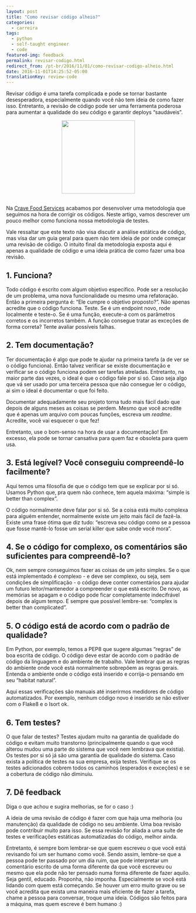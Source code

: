 ```yaml
---
layout: post
title: "Como revisar código alheio?"
categories:
  - carreira
tags:
  - python
  - self-taught engineer
  - code
featured-img: feedback
permalink: revisar-codigo.html
redirect_from: /pt-br/2016/11/01/como-revisar-codigo-alheio.html
date: 2016-11-01T14:25:52-05:00
translationKey: review-code
---
```


Revisar código é uma tarefa complicada e pode se tornar bastante desesperadora, especialmente quando você não tem ideia de como fazer isso. Entretanto, a revisão de código pode ser uma ferramenta poderosa para aumentar a qualidade do seu código e garantir deploys “saudáveis”.
<!--more-->

<center>
<img src="https://cdn-images-1.medium.com/max/800/1*EFsX-ndhmx4CFsI98zSvKA.gif" style="height:200px;"/>
</center>
<br/>

Na [Crave Food Services](http://sourcewhatsgood.com/) acabamos por desenvolver uma metodologia que seguimos na hora de corrigir os códigos. Neste artigo, vamos descrever um pouco melhor como funciona nossa metodologia de testes.

Vale ressaltar que este texto não visa discutir a análise estática de código, mas visa dar um guia geral para quem não tem ideia de por onde começar uma revisão de código. O intuito final da metodologia exposta aqui é apenas a qualidade de código e uma ideia prática de como fazer uma boa revisão.

## 1. Funciona?

Todo código é escrito com algum objetivo específico. Pode ser a resolução de um problema, uma nova funcionalidade ou mesmo uma refatoração. Então a primeira pergunta é: “Ele cumpre o objetivo proposto?”. Não apenas acredite que o código funciona. Teste. Se é um endpoint novo, rode localmente e teste-o. Se é uma função, execute-a com os parâmetros corretos e os incorretos também. A função consegue tratar as exceções de forma correta? Tente avaliar possíveis falhas.

## 2. Tem documentação?

Ter documentação é algo que pode te ajudar na primeira tarefa (a de ver se o código funciona). Então talvez verificar se existe documentação e verificar se o código funciona podem ser tarefas atreladas. Entretanto, na maior parte das vezes, o ideal é que o código fale por si só. Caso seja algo que vá ser usado por uma terceira pessoa que não consegue ler o código, ai sim o ideal é documentar o que foi feito.

Documentar adequadamente seu projeto torna tudo mais fácil dado que depois de alguns meses as coisas se perdem. Mesmo que você acredite que é apenas um arquivo com poucas funções, escreva um *readme*. Acredite, você vai esquecer o que fez!

Entretanto, use o bom-senso na hora de usar a documentação! Em excesso, ela pode se tornar cansativa para quem faz e obsoleta para quem usa.


## 3. Está legível? Você conseguiu compreendê-lo facilmente?

Aqui temos uma filosofia de que o código tem que se explicar por si só. Usamos Python que, pra quem não conhece, tem aquela máxima: “simple is better than complex”.

O código normalmente deve falar por si só. Se a coisa está muito complexa para alguém entender, normalmente existe um jeito mais fácil de fazê-la. Existe uma frase ótima que diz tudo: “escreva seu código como se a pessoa que fosse mantê-lo fosse um serial killer que sabe onde você mora”.


## 4. Se o código for complexo, os comentários são suficientes para compreendê-lo?

Ok, nem sempre conseguimos fazer as coisas de um jeito simples. Se o que está implementado é complexo - e deve ser complexo, ou seja, sem condições de simplificação - o código deve conter comentários para ajudar um futuro leitor/mantenedor a compreender o que está escrito. De novo, as memórias se apagam e o código pode ficar completamente indecifrável depois de algum tempo. E sempre que possível lembre-se: “complex is better than complicated”.

## 5. O código está de acordo com o padrão de qualidade?

Em Python, por exemplo, temos a PEP8 que sugere algumas “regras” de boa escrita de código. O código deve estar de acordo com o padrão de código da linguagem e do ambiente de trabalho. Vale lembrar que as regras do ambiente onde você está normalmente sobrepõem as regras gerais. Entenda o ambiente onde o código está inserido e corrija-o pensando em seu “habitat natural”.

Aqui essas verificações são manuais até inserirmos medidores de código automatizados. Por exemplo, nenhum código novo é inserido se não estiver com o Flake8 e o Isort ok.

## 6. Tem testes?

O que falar de testes? Testes ajudam muito na garantia de qualidade do código e evitam muito transtorno (principalmente quando o que você alterou mudou uma parte do sistema que você nem lembrava que existia). Os testes por si só já são uma garantia de qualidade do sistema. Caso exista a política de testes na sua empresa, exija testes. Verifique se os testes adicionados cobrem todos os caminhos (esperados e exceções) e se a cobertura de código não diminuiu.

## 7. Dê feedback

Diga o que achou e sugira melhorias, se for o caso :)

A ideia de uma revisão de código é fazer com que haja uma melhoria (ou manutenção) da qualidade de código no seu ambiente. Uma boa revisão pode contribuir muito para isso. Se essa revisão for aliada a uma suíte de testes e verificações estáticas automatizadas do código, melhor ainda.

Entretanto, é sempre bom lembrar-se que quem escreveu o que você está revisando foi um ser humano como você. Sendo assim, lembre-se que a pessoa pode ter passado por um dia ruim, que pode interpretar um comentário escrito de uma forma diferente da que você escreveu ou mesmo que ela pode não ter pensado numa forma diferente de fazer aquilo. Seja gentil, educado. Proponha, não imponha. Especialmente se você está lidando com quem está começando. Se houver um erro muito grave ou se você acredita que exista uma maneira mais eficiente de fazer a tarefa, chame a pessoa para conversar, troque uma ideia. Códigos são feitos para a máquina, mas quem escreve é bem humano :)
